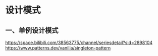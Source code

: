 # 设计模式

## 一、单例设计模式
https://space.bilibili.com/38563775/channel/seriesdetail?sid=2898104
https://www.patterns.dev/vanilla/singleton-pattern
